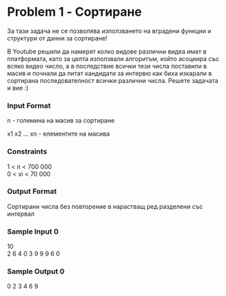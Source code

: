 # Problem 1 - Сортиране

За тази задача не се позволява използването на вградени функции и структури от данни за сортиране!

В Youtube решили да намерят колко видове различни видеа имат в платформата, като за целта използвали алгоритъм, който асоциира със всяко видео число, а в последствие всички тези числа поставили в масив и почнали да питат кандидати за интервю как биха изкарали в сортирана последователност всички различни числа. Решете задачата и вие :)

### Input Format

n - големина на масив за сортиране

x1 x2 … xn - елементите на масива

### Constraints

1 < n < 700 000 <br>
0 < xi < 70 000

### Output Format

Сортирани числа без повторение в нарастващ ред разделени със интервал

### Sample Input 0

10 <br>
2 6 4 0 3 9 9 9 6 0 

### Sample Output 0

0 2 3 4 6 9 
